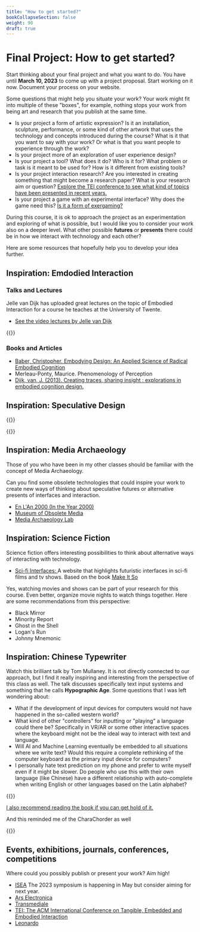 ```yaml
---
title: "How to get started?"
bookCollapseSection: false
weight: 90
draft: true
---
```


# Final Project: How to get started?

Start thinking about your final project and what you want to do. You have until **March 10, 2023** to come up with a project proposal. Start working on it now. Document your process on your website.

Some questions that might help you situate your work? Your work might fit into multiple of these "boxes", for example, nothing stops your work from being art and research that you publish at the same time.

- Is your project a form of artistic expression? Is it an installation, sculpture, performance, or some kind of other artwork that uses the technology and concepts introduced during the course? What is it that you want to say with your work? Or what is that you want people to experience through the work?
- Is your project more of an exploration of user experience design? 
- Is your project a tool? What does it do? Who is it for? What problem or task is it meant to be used for? How is it different from existing tools?
- Is your project interaction research? Are you interested in creating something that might become a research paper? What is your research aim or question? [Explore the TEI conference to see what kind of topics have been presented in recent years.](https://tei.acm.org/2023/about/)
- Is your project a game with an experimental interface? Why does the game need this? [Is it a form of exergaming?](https://www.valomotion.com/)

During this course, it is ok to approach the project as an experimentation and exploring of what is possible, but I would like you to consider your work also on a deeper level. What other possible **futures** or **presents** there could be in how we interact with technology and each other? 

Here are some resources that hopefully help you to develop your idea further.

## Inspiration: Emdodied Interaction

### Talks and Lectures

Jelle van Dijk has uploaded great lectures on the topic of Embodied Interaction for a course he teaches at the University of Twente.

- [See the video lectures by Jelle van Dijk](http://www.jellevandijk.org/embodied-interaction/)

{{<youtube PU_WDouhkw8>}}

### Books and Articles

- [Baber, Christopher. Embodying Design: An Applied Science of Radical Embodied Cognition](https://mitpress.mit.edu/9780262543781/embodying-design/)
- Merleau-Ponty, Maurice. Phenomenology of Perception
- [Dijk, van, J. (2013). Creating traces, sharing insight : explorations in embodied cognition design.](https://research.tue.nl/en/publications/creating-traces-sharing-insight-explorations-in-embodied-cognitio)

## Inspiration: Speculative Design

{{<youtube kmibm20UsoA>}}

{{<youtube UB9UVHGI6AI>}}

## Inspiration: Media Archaeology

Those of you who have been in my other classes should be familiar with the concept of Media Archaeology.

Can you find some obsolete technologies that could inspire your work to create new ways of thinking about speculative futures or alternative presents of interfaces and interaction.

- [En L'An 2000 (In the Year 2000)](https://publicdomainreview.org/collection/a-19th-century-vision-of-the-year-2000)
- [Museum of Obsolete Media](https://obsoletemedia.org/obsolescence-decade/)
- [Media Archaeology Lab](https://www.mediaarchaeologylab.com/)

## Inspiration: Science Fiction

Science fiction offers interesting possibilities to think about alternative ways of interacting with technology.

- [Sci-fi Interfaces: ](https://scifiinterfaces.com/) A website that highlights futuristic interfaces in sci-fi films and tv shows. Based on the book [Make It So](https://rosenfeldmedia.com/books/make-it-so/) 

Yes, watching movies and shows can be part of your research for this course. Even better, organize movie nights to watch things together. Here are some recommendations from this perspective:

- Black Mirror
- Minority Report
- Ghost in the Shell
- Logan's Run
- Johnny Mnemonic

## Inspiration: Chinese Typewriter

Watch this brilliant talk by Tom Mullaney. It is not directly connected to our approach, but I find it really inspiring and interesting from the perspective of this class as well. The talk discusses specifically text input systems and something that he calls **Hypographic Age**. Some questions that I was left wondering about:

- What if the development of input devices for computers would not have happened in the so-called western world? 
- What kind of other "controllers" for inputting or "playing" a language could there be? Specifically in VR/AR or some other interactive spaces where the keyboard might not be the ideal way to interact with text and language.
- Will AI and Machine Learning eventually be embedded to all situations where we write text? Would this require a complete rethinking of the computer keyboard as the primary input device for computers?
- I personally hate text prediction on my phone and prefer to write myself even if it might be slower. Do people who use this with their own language (like Chinese) have a different relationship with auto-complete when writing English or other languages based on the Latin alphabet?

{{<youtube KSEoHLnIXYk>}}

[I also recommend reading the book if you can get hold of it.](https://mitpress.mit.edu/9780262536103/the-chinese-typewriter/)

And this reminded me of the CharaChorder as well

{{<youtube EhPFAVkD9b0>}}

## Events, exhibitions, journals, conferences, competitions

Where could you possibly publish or present your work? Aim high!

- [ISEA](https://www.isea-international.org/) The 2023 symposium is happening in May but consider aiming for next year.
- [Ars Electronica](https://ars.electronica.art/news/en/)
- [Transmediale](https://transmediale.de/en)
- [TEI: The ACM International Conference on Tangible, Embedded and Embodied Interaction](https://tei.acm.org/2023/about/)
- [Leonardo](https://direct.mit.edu/leon)